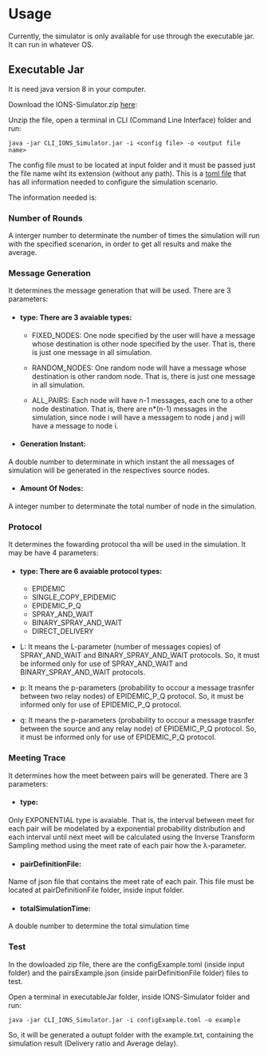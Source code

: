 # Usage

Currently, the simulator is only available for use through the executable jar. It can run in whatever OS.

## Executable Jar
It is need java version 8 in your computer.

Download the IONS-Simulator.zip [here](https://github.com/PFC-IME-Opportunistic-Network-Simulator/backend/releases/download/1.0/IONS-Simulator.zip):

Unzip the file, open a terminal in CLI (Command Line Interface) folder and run:

```
java -jar CLI_IONS_Simulator.jar -i <config file> -o <output file name>
```
The config file must to be located at input folder and it must be passed just the file name wiht its extension (without any path). This is a [toml file](https://github.com/toml-lang/toml) that has all information needed to configure the simulation scenario.

The information needed is: 

### Number of Rounds
A interger number to determinate the number of times the simulation will run with the specified scenarion, in order to get all results and make the average.

### Message Generation

It determines the message generation that will be used. There are 3 parameters:

- #### type: There are 3 avaiable types:
  - FIXED_NODES: One node specified by the user will have a message whose destination is other node specified by the user. That is, there is just one message in all simulation.
  
  - RANDOM_NODES: One random node will have a message whose destination is other random node. That is, there is just one message in all simulation.
  
  - ALL_PAIRS: Each node will have n-1 messages, each one to a other node destination. That is, there are n*(n-1) messages in the simulation, since node i will have a messagem to node j and j will have a message to node i.

- #### Generation Instant:
A double number to determinate in which instant the all messages of simulation will be generated in the respectives source nodes.

- #### Amount Of Nodes:
A integer number to determinate the total number of node in the simulation.


### Protocol

It determines the fowarding protocol tha will be used in the simulation. It may be have 4 parameters:

- #### type: There are 6 avaiable protocol types:
  - EPIDEMIC
  - SINGLE_COPY_EPIDEMIC
  - EPIDEMIC_P_Q
  - SPRAY_AND_WAIT
  - BINARY_SPRAY_AND_WAIT
  - DIRECT_DELIVERY

- L: It means the L-parameter (number of messages copies) of SPRAY_AND_WAIT and BINARY_SPRAY_AND_WAIT protocols. So, it must be informed only for use of SPRAY_AND_WAIT and BINARY_SPRAY_AND_WAIT protocols.

- p: It means the p-parameters (probability to occour a message trasnfer between two relay nodes) of EPIDEMIC_P_Q protocol. So, it must be informed only for use of EPIDEMIC_P_Q protocol.

- q: It means the p-parameters (probability to occour a message trasnfer between the source and any relay node) of EPIDEMIC_P_Q protocol. So, it must be informed only for use of EPIDEMIC_P_Q protocol.

### Meeting Trace

It determines how the meet between pairs will be generated. There are 3 parameters:

- #### type: 
Only EXPONENTIAL type is avaiable. That is, the interval between meet for each pair will be modelated by a exponential probability distribution and each interval until next meet will be calculated using the Inverse Transform Sampling method using the meet rate of each pair how the λ-parameter.

- #### pairDefinitionFile:
Name of json file that contains the meet rate of each pair. This file must be located at pairDefinitionFile folder, inside input folder.

- #### totalSimulationTime: 
A double number to determine the total simulation time

### Test
In the dowloaded zip file, there are the configExample.toml (inside input folder) and the pairsExample.json (inside pairDefinitionFile folder) files to test.

Open a terminal in executableJar folder, inside IONS-Simulator folder and run:

```
java -jar CLI_IONS_Simulator.jar -i configExample.toml -o example
```

So, it will be generated a outupt folder with the example.txt, containing the simulation result (Delivery ratio and Average delay).
